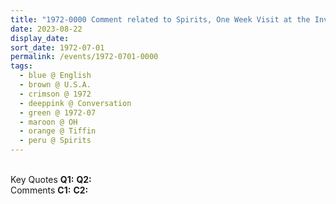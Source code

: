 ```yaml
---
title: "1972-0000 Comment related to Spirits, One Week Visit at the Invitation of a Seeking Group Lotus, around Tiffin, OH, U.S.A."
date: 2023-08-22
display_date: 
sort_date: 1972-07-01
permalink: /events/1972-0701-0000
tags:
  - blue @ English
  - brown @ U.S.A.
  - crimson @ 1972
  - deeppink @ Conversation
  - green @ 1972-07
  - maroon @ OH
  - orange @ Tiffin
  - peru @ Spirits
---
```


<br>

<wave-list>
  <list-title color="DarkSeaGreen" width="55">Key Quotes</list-title>
  <list-item color="BlanchedAlmond" width="280"><b>Q1:</b> <i></i></list-item>
  <list-item color="Lavender" width="280"><b>Q2:</b> <i></i></list-item>
</wave-list>

<br>

<wave-list>
  <list-title color="DarkSeaGreen" width="55">Comments</list-title>
  <list-item color="BlanchedAlmond" width="280"><b>C1:</b> <i></i></list-item>
  <list-item color="Lavender" width="280"><b>C2:</b> <i></i></list-item>
</wave-list>
